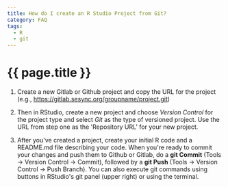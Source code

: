 ```yaml
---
title: How do I create an R Studio Project from Git?
category: FAQ
tags:
  - R
  - git
---
```


# {{ page.title }}

1. Create a new Gitlab or Github project and copy the URL for the project (e.g., https://gitlab.sesync.org/groupname/project.git)

1. Then in RStudio, create a new project and choose *Version Control* for the project type and select *Git* as the type of versioned project. Use the URL from step one as the 'Repository URL' for your new project.

1. After you've created a project, create your initial R code and a README.md file describing your code. When you're ready to commit your changes and push them to Github or Gitlab, do a **git Commit** (Tools -> Version Control -> Commit), followed by a **git Push** (Tools -> Version Control -> Push Branch). You can also execute git commands using buttons in RStudio's git panel (upper right) or using the terminal. 